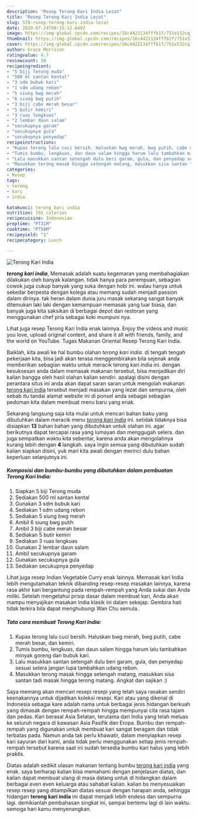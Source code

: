 ```yaml
---
description: "Resep Terong Kari India Lezat"
title: "Resep Terong Kari India Lezat"
slug: 578-resep-terong-kari-india-lezat
date: 2020-07-24T00:15:12.640Z
image: https://img-global.cpcdn.com/recipes/16c4422134fffb1f/751x532cq70/terong-kari-india-foto-resep-utama.jpg
thumbnail: https://img-global.cpcdn.com/recipes/16c4422134fffb1f/751x532cq70/terong-kari-india-foto-resep-utama.jpg
cover: https://img-global.cpcdn.com/recipes/16c4422134fffb1f/751x532cq70/terong-kari-india-foto-resep-utama.jpg
author: Grace Morrison
ratingvalue: 4.7
reviewcount: 10
recipeingredient:
- "5 biji Terong muda"
- "500 ml santan kental"
- "3 sdm bubuk kari"
- "1 sdm udang rebon"
- "5 siung bwg merah"
- "6 siung bwg putih"
- "3 biji cabe merah besar"
- "5 butir kemiri"
- "3 ruas lengkuas"
- "2 lembar daun salam"
- "secukupnya garam"
- "secukupnya gula"
- "secukupnya penyedap"
recipeinstructions:
- "Kupas terong lalu cuci bersih. Haluskan bwg merah, bwg putih, cabe merah besar, dan kemiri."
- "Tumis bumbu, lengkuas, dan daun salam hingga harum lalu tambahkan minyak goreng dan bubuk kari."
- "Lalu masukkan santan setengah dulu beri garam, gula, dan penyedap sesuai selera jangan lupa tambahkan udang rebon."
- "Masukkan terong masak hingga setengah matang, masukkan sisa santan tadi masak hingga terong matang. Angkat dan sajikan :)"
categories:
- Resep
tags:
- terong
- kari
- india

katakunci: terong kari india 
nutrition: 191 calories
recipecuisine: Indonesian
preptime: "PT31M"
cooktime: "PT58M"
recipeyield: "1"
recipecategory: Lunch

---
```



![Terong Kari India](https://img-global.cpcdn.com/recipes/16c4422134fffb1f/751x532cq70/terong-kari-india-foto-resep-utama.jpg)

<b><i>terong kari india</i></b>, Memasak adalah suatu kegemaran yang membahagiakan dilakukan oleh banyak kalangan. tidak hanya para perempuan, sebagian cowok juga cukup banyak yang suka dengan hobi ini. walau hanya untuk sekedar berpesta dengan kolega atau memang sudah menjadi passion dalam dirinya. tak heran dalam dunia juru masak sekarang sangat banyak ditemukan laki laki dengan kemampuan memasak yang luar biasa, dan banyak juga kita saksikan di berbagai depot dan restoran yang menggunakan chef pria sebagai koki mumpuni nya.

Lihat juga resep Terong Kari India enak lainnya. Enjoy the videos and music you love, upload original content, and share it all with friends, family, and the world on YouTube. Tugas Makanan Oriental Resep Terong Kari India.

Baiklah, kita awali ke hal bumbu olahan <i>terong kari india</i>. di tengah tengah pekerjaan kita, bisa jadi akan terasa menggembirakan bila sejenak anda memberikan sebagian waktu untuk meracik terong kari india ini. dengan kesuksesan anda dalam memasak makanan tersebut, bisa menjadikan diri kalian bangga oleh hasil olahan kalian sendiri. apalagi disini dengan perantara situs ini anda akan dapat saran saran untuk mengolah makanan <u>terong kari india</u> tersebut menjadi masakan yang lezat dan sempurna, oleh sebab itu tandai alamat website ini di ponsel anda sebagai sebagian pedoman kita dalam membuat menu baru yang enak.


Sekarang langsung saja kita mulai untuk mencari bahan baku yang dibutuhkan dalam meracik menu <u><i>terong kari india</i></u> ini. setidak tidaknya bisa disiapkan <b>13</b> bahan bahan yang dibutuhkan untuk olahan ini. agar berikutnya dapat tercapai rasa yang lumayan dan menggugah selera. dan juga sempatkan waktu kita sebentar, karena anda akan mengolahnya kurang lebih dengan <b>4</b> langkah. saya ingin semua yang dibutuhkan sudah kalian siapkan disini, yuk mari kita awali dengan merinci dulu bahan keperluan selanjutnya ini.

<!--inarticleads1-->

##### Komposisi dan bumbu-bumbu yang dibutuhkan dalam pembuatan Terong Kari India:

1. Siapkan 5 biji Terong muda
1. Sediakan 500 ml santan kental
1. Gunakan 3 sdm bubuk kari
1. Sediakan 1 sdm udang rebon
1. Sediakan 5 siung bwg merah
1. Ambil 6 siung bwg putih
1. Ambil 3 biji cabe merah besar
1. Sediakan 5 butir kemiri
1. Sediakan 3 ruas lengkuas
1. Gunakan 2 lembar daun salam
1. Ambil secukupnya garam
1. Gunakan secukupnya gula
1. Sediakan secukupnya penyedap


Lihat juga resep Indian Vegetable Curry enak lainnya. Memasak kari India lebih mengutamakan teknik dibanding resep-resep masakan lainnya, karena rasa akhir kari bergantung pada rempah-rempah yang Anda sukai dan Anda miliki. Setelah mengetahui prisip dasar dalam membuat kari, Anda akan mampu menyajikan masakan India klasik ini dalam sekejap. Gembira hati tidak terkira bila dapat menghubungi Wan Chu semula. 

<!--inarticleads2-->

##### Tata cara membuat Terong Kari India:

1. Kupas terong lalu cuci bersih. Haluskan bwg merah, bwg putih, cabe merah besar, dan kemiri.
1. Tumis bumbu, lengkuas, dan daun salam hingga harum lalu tambahkan minyak goreng dan bubuk kari.
1. Lalu masukkan santan setengah dulu beri garam, gula, dan penyedap sesuai selera jangan lupa tambahkan udang rebon.
1. Masukkan terong masak hingga setengah matang, masukkan sisa santan tadi masak hingga terong matang. Angkat dan sajikan :)


Saya memang akan mencari resepi resepi yang telah saya rasakan sendiri keenakannya untuk dijadikan koleksi resepi. Kari atau yang dikenal di Indonesia sebagai kare adalah nama untuk berbagai jenis hidangan berkuah yang dimasak dengan rempah-rempah hingga mempunyai cita rasa tajam dan pedas. Kari berasal Asia Selatan, terutama dari India yang telah meluas ke seluruh negara di kawasan Asia Pasifik dan Eropa. Bumbu dan rempah-rempah yang digunakan untuk membuat kari sangat beragam dan tidak terbatas pada. Namun anda tak perlu khawatir, dalam menyiapkan resep kari sayuran dari kami, anda tidak perlu menggunakan setiap jenis rempah-rempah tersebut karena saat ini sudah tersedia bumbu kari halus yang lebih praktis. 

Diatas adalah sedikit ulasan makanan tentang bumbu <u>terong kari india</u> yang enak. saya berharap kalian bisa memahami dengan penjelasan diatas, dan kalian dapat membuat ulang di masa datang untuk di hidangkan dalam berbagai even even keluarga atau sahabat kalian. kalian bs menyesuaikan resep resep yang ditampilkan diatas sesuai dengan harapan anda, sehingga hidangan <b>terong kari india</b> ini dapat menjadi lebih endess dan sempurna lagi. demikianlah pembahasan singkat ini, sampai bertemu lagi di lain waktu. semoga hari kamu menyenangkan.
